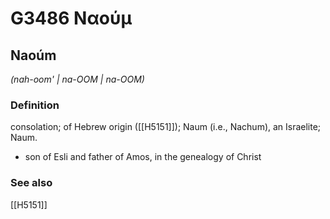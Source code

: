 # G3486 Ναούμ

## Naoúm

_(nah-oom' | na-OOM | na-OOM)_

### Definition

consolation; of Hebrew origin ([[H5151]]); Naum (i.e., Nachum), an Israelite; Naum.

- son of Esli and father of Amos, in the genealogy of Christ

### See also

[[H5151]]

